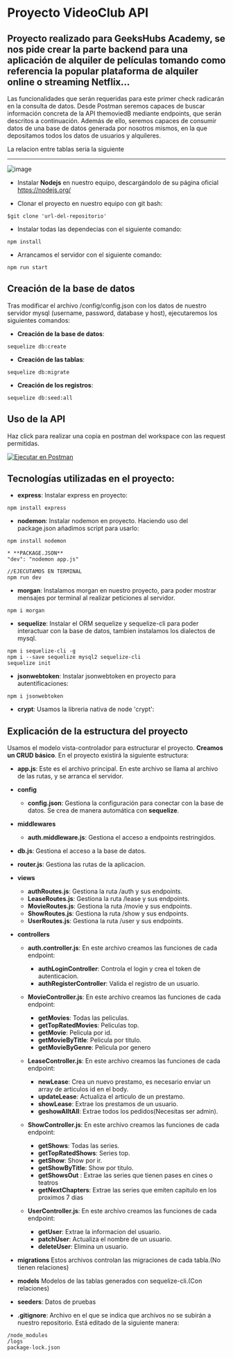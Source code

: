 # Proyecto VideoClub API

## Proyecto realizado para GeeksHubs Academy, se nos pide crear la parte backend para una aplicación de alquiler de películas tomando como referencia la popular plataforma de alquiler online o streaming Netflix...
Las funcionalidades que serán requeridas para este primer check radicarán en
la consulta de datos. Desde Postman seremos capaces de buscar información
concreta de la API themoviedB mediante endpoints, que serán descritos a
continuación.
Además de ello, seremos capaces de consumir datos de una base de datos
generada por nosotros mismos, en la que depositamos todos los datos de
usuarios y alquileres.

La relacion entre tablas seria la siguiente
***
![image](https://user-images.githubusercontent.com/90568424/200182878-c99740e5-eece-4333-b173-aaf6e651031a.png)

* Instalar **Nodejs** en nuestro equipo, descargándolo de su página oficial
https://nodejs.org/

* Clonar el proyecto en nuestro equipo con git bash:
```
$git clone 'url-del-repositorio'
```

* Instalar todas las dependecias con el siguiente comando:
```
npm install
```

* Arrancamos el servidor con el siguiente comando:
```
npm run start
```

## Creación de la base de datos

Tras modificar el archivo /config/config.json con los datos de nuestro servidor mysql (username, password, database y host), ejecutaremos los siguientes comandos:
* **Creación de la base de datos**:
```
sequelize db:create
```
* **Creación de las tablas**:
```
sequelize db:migrate
```
* **Creación de los registros**:
```
sequelize db:seed:all
```
## Uso de la API

Haz click para realizar una copia en postman del workspace con las request permitidas.
<br>

 [![Ejecutar en Postman](https://run.pstmn.io/button.svg)](https://app.getpostman.com/run-collection/11138723-eeb5cf01-1f60-493f-9755-3a67dcc8988f?action=collection%2Ffork&collection-url=entityId%3D11138723-eeb5cf01-1f60-493f-9755-3a67dcc8988f%26entityType%3Dcollection%26workspaceId%3D8cbf41ec-fd52-44cd-82e7-1a6bcbebc7d5)


## Tecnologías utilizadas en el proyecto:

* **express**: Instalar express en proyecto:
```
npm install express
```
* **nodemon**: Instalar nodemon en proyecto. Haciendo uso del package.json añadimos script para usarlo:
```
npm install nodemon
```
```
* **PACKAGE.JSON**
"dev": "nodemon app.js"
```
```
//EJECUTAMOS EN TERMINAL
npm run dev
```
* **morgan**: Instalamos morgan en nuestro proyecto, para poder mostrar mensajes por terminal al realizar peticiones al servidor.
```
npm i morgan
```
* **sequelize**: Instalar el ORM sequelize y sequelize-cli para poder interactuar con la base de datos, tambien instalamos los dialectos de mysql.
```
npm i sequelize-cli -g
npm i --save sequelize mysql2 sequelize-cli
sequelize init
```
* **jsonwebtoken**: Instalar jsonwebtoken en proyecto para autentificaciones:
```
npm i jsonwebtoken
```
* **crypt**: Usamos la libreria nativa de node 'crypt':

## Explicación de la estructura del proyecto

Usamos el modelo vista-controlador para estructurar el proyecto. **Creamos un CRUD básico**. En el proyecto existirá la siguiente estructura:

* **app.js**: Este es el archivo principal. En este archivo se llama al archivo de las rutas, y se arranca el servidor.

* **config**
    * **config.json**: Gestiona la configuración para conectar con la base de datos. Se crea de manera automática con **sequelize**.

* **middlewares**
    * **auth.middleware.js**: Gestiona el acceso a endpoints restringidos.

* **db.js**: Gestiona el acceso a la base de datos.

* **router.js**: Gestiona las rutas de la aplicacion.

* **views**
    * **authRoutes.js**: Gestiona la ruta /auth y sus endpoints.
    * **LeaseRoutes.js**: Gestiona la ruta /lease y sus endpoints.
    * **MovieRoutes.js**: Gestiona la ruta /movie y sus endpoints.
    * **ShowRoutes.js**: Gestiona la ruta /show y sus endpoints.
    * **UserRoutes.js**: Gestiona la ruta /user y sus endpoints.

* **controllers**
    * **auth.controller.js**: En este archivo creamos las funciones de cada endpoint:
        * **authLoginController**: Controla el login y crea el token de autenticacion.
        * **authRegisterController**: Valida el registro de un usuario.
    * **MovieController.js**: En este archivo creamos las funciones de cada endpoint:
        * **getMovies**: Todas las peliculas.
        * **getTopRatedMovies**: Peliculas top.
        * **getMovie**: Pelicula por id.
        * **getMovieByTitle**: Pelicula por titulo.
        * **getMovieByGenre**: Pelicula por genero

    * **LeaseController.js**: En este archivo creamos las funciones de cada endpoint:
        * **newLease**: Crea un nuevo prestamo, es necesario enviar un array de articulos id en el body.
        * **updateLease**: Actualiza el articulo de un prestamo.
        * **showLease**: Extrae los prestamos de un usuario.
        * **geshowAlltAll**: Extrae todos los pedidos(Necesitas ser admin).
   * **ShowController.js**: En este archivo creamos las funciones de cada endpoint:
        * **getShows**: Todas las series.
        * **getTopRatedShows**: Series top.
        * **getShow**: Show por ir.
        * **getShowByTitle**: Show por titulo.
        * **getShowsOut** : Extrae las series que tienen pases en cines o teatros
        * **getNextChapters**: Extrae las series que emiten capitulo en los proximos 7 dias
    * **UserController.js**: En este archivo creamos las funciones de cada endpoint:
        * **getUser**: Extrae la informacion del usuario.
        * **patchUser**: Actualiza el nombre de un usuario.
        * **deleteUser**: Elimina un usuario.

* **migrations**
    Estos archivos controlan las migraciones de cada tabla.(No tienen relaciones)

* **models**
   Modelos de las tablas generados con sequelize-cli.(Con relaciones)

* **seeders**:
  Datos de pruebas

* **.gitignore**: Archivo en el que se indica que archivos no se subirán a nuestro repositorio. Está editado de la siguiente manera:
```
/node_modules
/logs
package-lock.json
```

